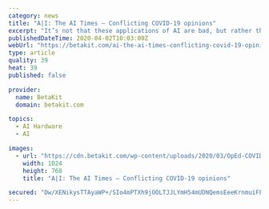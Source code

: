 ```yaml
---
category: news
title: "A|I: The AI Times – Conflicting COVID-19 opinions"
excerpt: "It’s not that these applications of AI are bad, but rather that they belong to a set with few actionable outcomes. A new reinforcement-learning algorithm has learned to optimize the placement of components on a computer chip to make it more efficient and less power-hungry. Machine learning tools have always been the ideal content moderators ..."
publishedDateTime: 2020-04-02T10:03:00Z
webUrl: "https://betakit.com/ai-the-ai-times-conflicting-covid-19-opinions/"
type: article
quality: 39
heat: 39
published: false

provider:
  name: BetaKit
  domain: betakit.com

topics:
  - AI Hardware
  - AI

images:
  - url: "https://cdn.betakit.com/wp-content/uploads/2020/03/OpEd-COVID-19-Vaccine-AI-SS22571600-1024x768.jpg"
    width: 1024
    height: 768
    title: "A|I: The AI Times – Conflicting COVID-19 opinions"

secured: "Dw/XENikysTTAyaWP+/SIo4mPTXh9jOOLTJJLYmH54mUDNQemsEeeKrnmuiFFrdFxDHVJEG9JRfTzDjl4L6yZKeKQRwe7bXgIZc4dCscUjP6Hl8d9kmj+DtABUwqVV7ri+hUWk3x64BxbwKw0wapUv9/YCqx+WY9od7+YW5WktfTi+QXmqEdZ2RNWdSKSFWGYDR6bVOWeQD54Izf93Lon6QS9G2jxo4jxAYnZgrpBxSmoDAx/zG9O1ALcvdgvvkcNpLisEEo6BTwXq90RvYrBl8OVvE/Pj1L0O3p5UCGFscoZjVHJhGUf9QMuSuHFkk2oWZrfAyklleDXuHkAaDma177/PBHm6dag83jRA4v+CDV/0h/DrNKz4j+oKDfspA5SPuvuQ0/nfZAGkgNpqFTBPiRQan8S4m6egEKA9ord+m5qjNiJuapvLO1IT75mzmti2faCggbb3qAMNJnrS00rwF5QiOcDcckO/9/Uz+QY+4=;piGlgqqZ1GZ8LtpUevm+6Q=="
---
```


